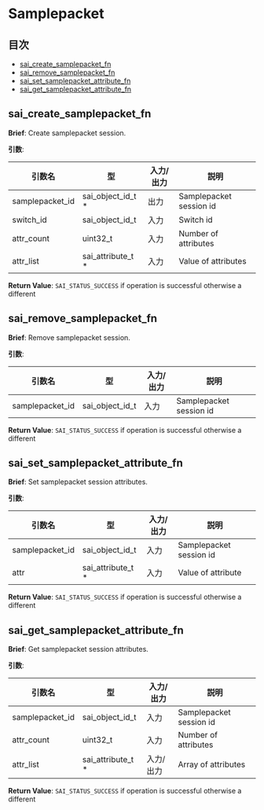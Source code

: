 # Samplepacket
## 目次

- [sai_create_samplepacket_fn](#sai_create_samplepacket_fn)
- [sai_remove_samplepacket_fn](#sai_remove_samplepacket_fn)
- [sai_set_samplepacket_attribute_fn](#sai_set_samplepacket_attribute_fn)
- [sai_get_samplepacket_attribute_fn](#sai_get_samplepacket_attribute_fn)



## sai_create_samplepacket_fn
**Brief**: Create samplepacket session.

**引数**:

| 引数名 | 型 | 入力/出力 | 説明 |
|--------|----------|-----------|------|
| samplepacket_id | sai_object_id_t * | 出力 | Samplepacket session id |
| switch_id | sai_object_id_t | 入力 | Switch id |
| attr_count | uint32_t | 入力 | Number of attributes |
| attr_list | sai_attribute_t * | 入力 | Value of attributes |

**Return Value**: `SAI_STATUS_SUCCESS` if operation is successful otherwise a different


## sai_remove_samplepacket_fn
**Brief**: Remove samplepacket session.

**引数**:

| 引数名 | 型 | 入力/出力 | 説明 |
|--------|----------|-----------|------|
| samplepacket_id | sai_object_id_t | 入力 | Samplepacket session id |

**Return Value**: `SAI_STATUS_SUCCESS` if operation is successful otherwise a different


## sai_set_samplepacket_attribute_fn
**Brief**: Set samplepacket session attributes.

**引数**:

| 引数名 | 型 | 入力/出力 | 説明 |
|--------|----------|-----------|------|
| samplepacket_id | sai_object_id_t | 入力 | Samplepacket session id |
| attr | sai_attribute_t * | 入力 | Value of attribute |

**Return Value**: `SAI_STATUS_SUCCESS` if operation is successful otherwise a different


## sai_get_samplepacket_attribute_fn
**Brief**: Get samplepacket session attributes.

**引数**:

| 引数名 | 型 | 入力/出力 | 説明 |
|--------|----------|-----------|------|
| samplepacket_id | sai_object_id_t | 入力 | Samplepacket session id |
| attr_count | uint32_t | 入力 | Number of attributes |
| attr_list | sai_attribute_t * | 入力/出力 | Array of attributes |

**Return Value**: `SAI_STATUS_SUCCESS` if operation is successful otherwise a different



